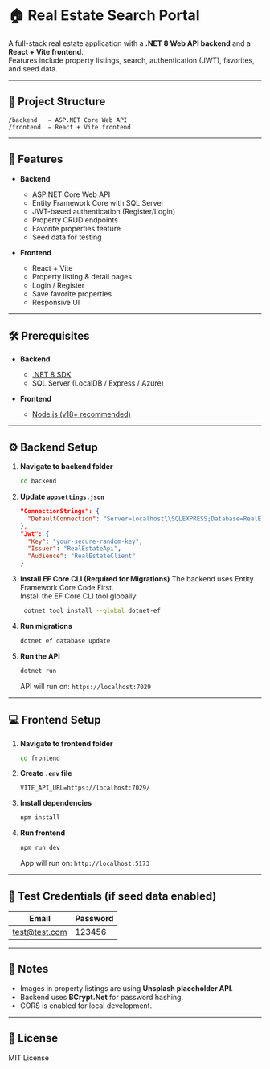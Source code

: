 # 🏠 Real Estate Search Portal

A full-stack real estate application with a **.NET 8 Web API backend** and a **React + Vite frontend**.  
Features include property listings, search, authentication (JWT), favorites, and seed data.

---

## 📂 Project Structure

```
/backend   → ASP.NET Core Web API
/frontend  → React + Vite frontend
```

---

## 🚀 Features

- **Backend**
  - ASP.NET Core Web API
  - Entity Framework Core with SQL Server
  - JWT-based authentication (Register/Login)
  - Property CRUD endpoints
  - Favorite properties feature
  - Seed data for testing

- **Frontend**
  - React + Vite
  - Property listing & detail pages
  - Login / Register
  - Save favorite properties
  - Responsive UI

---

## 🛠 Prerequisites

- **Backend**
  - [.NET 8 SDK](https://dotnet.microsoft.com/en-us/download/dotnet/8.0)
  - SQL Server (LocalDB / Express / Azure)

- **Frontend**
  - [Node.js (v18+ recommended)](https://nodejs.org/)

---

## ⚙️ Backend Setup

1. **Navigate to backend folder**
   ```bash
   cd backend
   ```

2. **Update `appsettings.json`**
   ```json
   "ConnectionStrings": {
     "DefaultConnection": "Server=localhost\\SQLEXPRESS;Database=RealEstateDb;User Id=sa;Password=YourPassword;Trusted_Connection=True;TrustServerCertificate=True;"
   },
   "Jwt": {
     "Key": "your-secure-random-key",
     "Issuer": "RealEstateApi",
     "Audience": "RealEstateClient"
   }
   ```
3. **Install EF Core CLI (Required for Migrations)**
   The backend uses Entity Framework Core Code First.  
   Install the EF Core CLI tool globally:
   ```sh
    dotnet tool install --global dotnet-ef
   ```

4. **Run migrations**
   ```bash
   dotnet ef database update
   ```

5. **Run the API**
   ```bash
   dotnet run
   ```
   API will run on: `https://localhost:7029`

---

## 💻 Frontend Setup

1. **Navigate to frontend folder**
   ```bash
   cd frontend
   ```

2. **Create `.env` file**
   ```env
   VITE_API_URL=https://localhost:7029/
   ```

3. **Install dependencies**
   ```bash
   npm install
   ```

4. **Run frontend**
   ```bash
   npm run dev
   ```
   App will run on: `http://localhost:5173`

---

## 🔑 Test Credentials (if seed data enabled)

| Email          | Password |
|----------------|----------|
| test@test.com  | 123456   |

---

## 📌 Notes

- Images in property listings are using **Unsplash placeholder API**.
- Backend uses **BCrypt.Net** for password hashing.
- CORS is enabled for local development.

---

## 📝 License
MIT License
